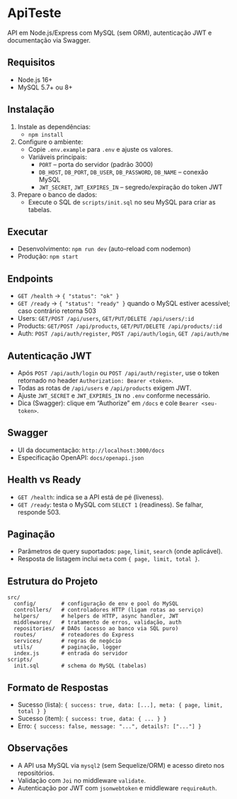 # ApiTeste

API em Node.js/Express com MySQL (sem ORM), autenticação JWT e documentação via Swagger.

## Requisitos

- Node.js 16+
- MySQL 5.7+ ou 8+

## Instalação

1. Instale as dependências:
   - `npm install`
2. Configure o ambiente:
   - Copie `.env.example` para `.env` e ajuste os valores.
   - Variáveis principais:
     - `PORT` – porta do servidor (padrão 3000)
     - `DB_HOST`, `DB_PORT`, `DB_USER`, `DB_PASSWORD`, `DB_NAME` – conexão MySQL
     - `JWT_SECRET`, `JWT_EXPIRES_IN` – segredo/expiração do token JWT
3. Prepare o banco de dados:
   - Execute o SQL de `scripts/init.sql` no seu MySQL para criar as tabelas.

## Executar

- Desenvolvimento: `npm run dev` (auto-reload com nodemon)
- Produção: `npm start`

## Endpoints

- `GET /health` → `{ "status": "ok" }`
- `GET /ready` → `{ "status": "ready" }` quando o MySQL estiver acessível; caso contrário retorna 503
- Users: `GET/POST /api/users`, `GET/PUT/DELETE /api/users/:id`
- Products: `GET/POST /api/products`, `GET/PUT/DELETE /api/products/:id`
- Auth: `POST /api/auth/register`, `POST /api/auth/login`, `GET /api/auth/me`

## Autenticação JWT

- Após `POST /api/auth/login` ou `POST /api/auth/register`, use o token retornado no header `Authorization: Bearer <token>`.
- Todas as rotas de `/api/users` e `/api/products` exigem JWT.
- Ajuste `JWT_SECRET` e `JWT_EXPIRES_IN` no `.env` conforme necessário.
- Dica (Swagger): clique em “Authorize” em `/docs` e cole `Bearer <seu-token>`.

## Swagger

- UI da documentação: `http://localhost:3000/docs`
- Especificação OpenAPI: `docs/openapi.json`

## Health vs Ready

- `GET /health`: indica se a API está de pé (liveness).
- `GET /ready`: testa o MySQL com `SELECT 1` (readiness). Se falhar, responde 503.

## Paginação

- Parâmetros de query suportados: `page`, `limit`, `search` (onde aplicável).
- Resposta de listagem inclui `meta` com `{ page, limit, total }`.

## Estrutura do Projeto

```
src/
  config/        # configuração de env e pool do MySQL
  controllers/   # controladores HTTP (ligam rotas ao serviço)
  helpers/       # helpers de HTTP, async handler, JWT
  middlewares/   # tratamento de erros, validação, auth
  repositories/  # DAOs (acesso ao banco via SQL puro)
  routes/        # roteadores do Express
  services/      # regras de negócio
  utils/         # paginação, logger
  index.js       # entrada do servidor
scripts/
  init.sql       # schema do MySQL (tabelas)
```

## Formato de Respostas

- Sucesso (lista): `{ success: true, data: [...], meta: { page, limit, total } }`
- Sucesso (item): `{ success: true, data: { ... } }`
- Erro: `{ success: false, message: "...", details?: ["..."] }`

## Observações

- A API usa MySQL via `mysql2` (sem Sequelize/ORM) e acesso direto nos repositórios.
- Validação com `Joi` no middleware `validate`.
- Autenticação por JWT com `jsonwebtoken` e middleware `requireAuth`.
